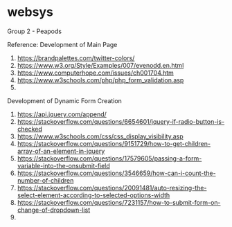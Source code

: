 # websys
Group 2 - Peapods

Reference:
Development of Main Page
1. https://brandpalettes.com/twitter-colors/
2. https://www.w3.org/Style/Examples/007/evenodd.en.html
3. https://www.computerhope.com/issues/ch001704.htm
4. https://www.w3schools.com/php/php_form_validation.asp
5.

Development of Dynamic Form Creation
1. https://api.jquery.com/append/
2. https://stackoverflow.com/questions/6654601/jquery-if-radio-button-is-checked
3. https://www.w3schools.com/css/css_display_visibility.asp
4. https://stackoverflow.com/questions/9151729/how-to-get-children-array-of-an-element-in-jquery
5. https://stackoverflow.com/questions/17579605/passing-a-form-variable-into-the-onsubmit-field
6. https://stackoverflow.com/questions/3546659/how-can-i-count-the-number-of-children
7. https://stackoverflow.com/questions/20091481/auto-resizing-the-select-element-according-to-selected-options-width
8. https://stackoverflow.com/questions/7231157/how-to-submit-form-on-change-of-dropdown-list
9. 
